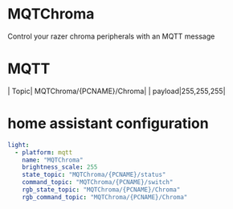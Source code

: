 # MQTChroma
Control your razer chroma peripherals with an MQTT message

# MQTT
| Topic| MQTChroma/{PCNAME}/Chroma|
| payload|255,255,255|

# home assistant configuration
```yaml
light:
  - platform: mqtt
    name: "MQTChroma"
    brightness_scale: 255
    state_topic: "MQTChroma/{PCNAME}/status"
    command_topic: "MQTChroma/{PCNAME}/switch"
    rgb_state_topic: "MQTChroma/{PCNAME}/Chroma"
    rgb_command_topic: "MQTChroma/{PCNAME}/Chroma"
```